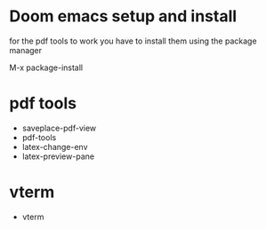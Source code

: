# Doom emacs setup and install


for the pdf tools to work you have to install them using the package manager

M-x package-install <name of package>

# pdf tools
- saveplace-pdf-view
- pdf-tools
- latex-change-env
- latex-preview-pane


# vterm

- vterm

